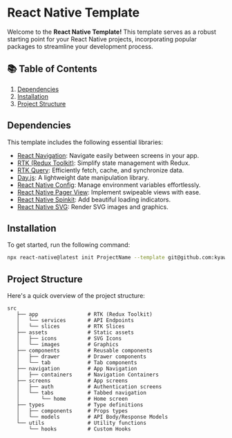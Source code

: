 # React Native Template

Welcome to the **React Native Template!** This template serves as a robust starting point for your React Native projects, incorporating popular packages to streamline your development process.

## 📚 Table of Contents

1. [Dependencies](#dependencies)
2. [Installation](#installation)
3. [Project Structure](#project-structure)

## Dependencies

This template includes the following essential libraries:

- [React Navigation](https://reactnavigation.org): Navigate easily between screens in your app.
- [RTK (Redux Toolkit)](https://redux-toolkit.js.org): Simplify state management with Redux.
- [RTK Query](https://redux-toolkit.js.org/tutorials/rtk-query): Efficiently fetch, cache, and synchronize data.
- [Day.js](https://day.js.org): A lightweight date manipulation library.
- [React Native Config](https://www.npmjs.com/package/react-native-config): Manage environment variables effortlessly.
- [React Native Pager View](https://github.com/callstack/react-native-pager-view): Implement swipeable views with ease.
- [React Native Spinkit](https://www.npmjs.com/package/react-native-spinkit): Add beautiful loading indicators.
- [React Native SVG](https://www.npmjs.com/package/react-native-svg): Render SVG images and graphics.

## Installation

To get started, run the following command:

```bash
npx react-native@latest init ProjectName --template git@github.com:kyaw-moe-naing/react-native-template.git
```

## Project Structure

Here's a quick overview of the project structure:

```plaintext
src
   ├── app                # RTK (Redux Toolkit)
   │   └── services       # API Endpoints
   │   └── slices         # RTK Slices
   ├── assets             # Static assets
   │   ├── icons          # SVG Icons
   │   └── images         # Graphics
   ├── components         # Reusable components
   │   ├── drawer         # Drawer components
   │   └── tab            # Tab components
   ├── navigation         # App Navigation
   │   ├── containers     # Navigation Containers
   ├── screens            # App screens
   │   ├── auth           # Authentication screens
   │   └── tabs           # Tabbed navigation
   │       └── home       # Home screen
   ├── types              # Type definitions
   │   ├── components     # Props types
   │   └── models         # API Body/Response Models
   └── utils              # Utility functions
       └── hooks          # Custom Hooks
```